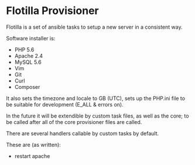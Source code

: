 # Flotilla Provisioner

Flotilla is a set of ansible tasks to setup a new server in a consistent way.

Software installer is:

- PHP 5.6
- Apache 2.4
- MySQL 5.6
- Vim
- Git
- Curl
- Composer

It also sets the timezone and locale to GB (UTC), sets up the PHP.ini file  to be suitable for development (E_ALL & errors on).

In the future it will be extendible by custom task files, as well as the core; to be called after all of the core provisioner files are called.

There are several handlers callable by custom tasks by default.

These are (as written): 
- restart apache
